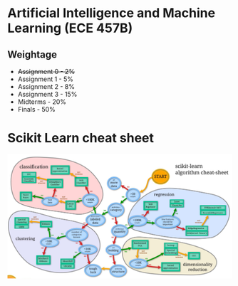 # Artificial Intelligence and Machine Learning (ECE 457B)

## Weightage
- ~~Assignment 0 - 2%~~
- Assignment 1 - 5%
- Assignment 2 - 8%
- Assignment 3 - 15%
- Midterms - 20%
- Finals - 50%

# Scikit Learn cheat sheet
![alt text](Week1/diagrams/sklearn_map.png)


